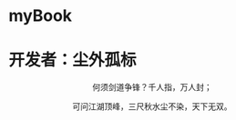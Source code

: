 # myBook

# 开发者：尘外孤标

<p style="text-align:center">何须剑道争锋？千人指，万人封；</p>
<p style="text-align:center">可问江湖顶峰，三尺秋水尘不染，天下无双。</p>
